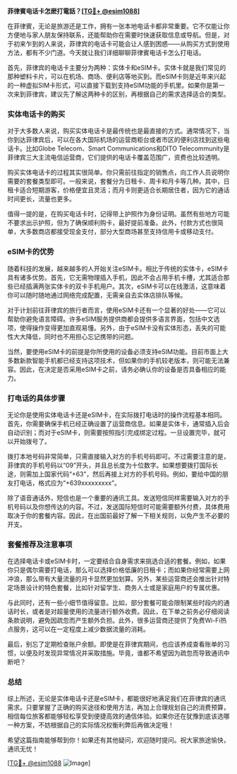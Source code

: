 **菲律賓电话卡怎麽打電話？[[TG💪+ @esim1088](https://t.me/s/esim1088)]**

在菲律賓，无论是旅游还是工作，拥有一张本地电话卡都非常重要。它不仅能让你方便地与家人朋友保持联系，还能帮助你在需要时快速获取信息或导航。但是，对于初来乍到的人来说，菲律宾的电话卡可能会让人感到困惑——从购买方式到使用方法，都有不少门道。今天就让我们详细聊聊菲律賓电话卡怎么打电话。

首先，菲律宾的电话卡主要分为两种：实体卡和eSIM卡。实体卡就是我们常见的那种塑料卡片，可以在机场、商场、便利店等地买到。而eSIM卡则是近年来兴起的一种虚拟SIM卡形式，可以直接下载到支持eSIM功能的手机里。如果你是第一次来到菲律宾，建议先了解这两种卡的区别，再根据自己的需求选择适合的类型。

### 实体电话卡的购买

对于大多数人来说，购买实体电话卡是最传统也是最直接的方式。通常情况下，当你到达菲律宾后，可以在各大国际机场的运营商柜台或者市区的便利店找到这些电话卡。比如Globe Telecom、Smart Communications和DITO Telecommunity是菲律宾三大主流电信运营商，它们提供的电话卡覆盖范围广，资费也比较透明。

购买实体电话卡的过程其实很简单。你只需前往指定的销售点，向工作人员说明你需要的套餐类型即可。一般来说，套餐分为日租卡、周卡和月卡等几种。其中，日租卡适合短期游客，价格便宜且灵活；而月卡则更适合长期居住者，因为它的通话时间更长，流量也更多。

值得一提的是，在购买电话卡时，记得带上护照作为身份证明。虽然有些地方可能不要求出示护照，但为了确保顺利购卡，最好提前准备。此外，付款方式也很简单，大多数商店都接受现金支付，部分大型商场甚至支持信用卡或移动支付。

### eSIM卡的优势

随着科技的发展，越来越多的人开始关注eSIM卡。相比于传统的实体卡，eSIM卡具有诸多优势。首先，它无需物理插入手机，因此不会占用手机卡槽，尤其适合那些已经插满两张实体卡的双卡手机用户。其次，eSIM卡可以在线激活，这意味着你可以随时随地通过网络完成配置，无需亲自去实体店排队等候。

对于计划前往菲律宾的旅行者而言，使用eSIM卡还有一个显著的好处——它可以帮助你避免语言障碍。许多eSIM服务提供商都会提供多语言界面，包括中文选项，使得操作变得更加直观易懂。另外，由于eSIM卡没有实体形态，丢失的可能性大大降低，同时也不用担心忘记携带的问题。

当然，要使用eSIM卡的前提是你所使用的设备必须支持eSIM功能。目前市面上大多数新款智能手机都已经支持这项技术，但如果你的手机较老版本，则可能无法兼容。因此，在决定是否采用eSIM卡之前，请务必确认你的设备是否具备相应的能力。

### 打电话的具体步骤

无论你是使用实体电话卡还是eSIM卡，在实际拨打电话时的操作流程基本相同。首先，你需要确保手机已经正确设置了运营商信息。如果是实体卡，通常插入后会自动识别；而对于eSIM卡，则需要按照指引完成绑定过程。一旦设置完毕，就可以开始拨号了。

拨打本地号码非常简单，只需直接输入对方的手机号码即可。不过需要注意的是，菲律宾的手机号码以“09”开头，并且总长度为十位数字。如果想要拨打国际长途，则需加上国家代码“+63”，然后再接上对方的手机号码。例如，要给中国的朋友打电话，格式应为“+639xxxxxxxxx”。

除了语音通话外，短信也是一个重要的通讯工具。发送短信同样需要输入对方的手机号码以及你想传达的内容。不过，发送国际短信时可能需要额外付费，具体费用取决于你的套餐内容。因此，在出国前最好了解一下相关规则，以免产生不必要的开支。

### 套餐推荐及注意事项

在选择电话卡或eSIM卡时，一定要结合自身需求来挑选合适的套餐。例如，如果你只是偶尔需要打电话，那么可以选择价格低廉的日租卡；而如果你经常需要上网冲浪，那么带有大量流量的月卡显然更加划算。另外，某些运营商还会推出针对特定场景设计的特色套餐，比如针对留学生、商务人士或是家庭用户的专属优惠。

与此同时，还有一些小细节值得留意。比如，部分套餐可能会限制某些时段内的通话时长，或者是对超量使用的流量进行额外收费。因此，在下单之前务必仔细阅读条款说明，避免因疏忽而产生额外负担。此外，很多运营商还提供了免费Wi-Fi热点服务，这可以在一定程度上减少数据流量的消耗。

最后，别忘了定期检查账户余额。即使是在菲律宾期间，也应该养成查看账单的习惯，以便及时发现异常情况并采取措施。毕竟，谁都不希望因为疏忽而导致通讯中断吧？

### 总结

综上所述，无论是实体电话卡还是eSIM卡，都能很好地满足我们在菲律宾的通讯需求。只要掌握了正确的购买途径和使用方法，再加上合理规划自己的消费预算，相信每位旅客都能够轻松享受到便捷高效的通信体验。如果你还在犹豫到底该选哪一种方案，不妨根据自己的实际情况权衡利弊后再做决定哦！

希望这篇指南能够帮到你！如果还有其他疑问，欢迎随时提问。祝大家旅途愉快，通讯无忧！

[[TG💪+ @esim1088](https://t.me/s/esim1088) ![Image](https://i.postimg.cc/4NQfJmqS/Snipaste-2025-05-13-00-14-12.png)]